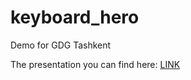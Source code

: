 # keyboard_hero
Demo for GDG Tashkent

The presentation you can find here: [LINK]([https://www.figma.com/file/JGh6xdoaGb1jpofxCog14c/Nefin?type=design&node-id=0%3A1&mode=design&t=0zBCfdMgE5Skvufp-1](https://docs.google.com/presentation/d/1ZoQl8Ub5mJqA2d1H4CxvNQWIQLla-ks_lbjvSdG9byw/edit?usp=sharing)https://docs.google.com/presentation/d/1ZoQl8Ub5mJqA2d1H4CxvNQWIQLla-ks_lbjvSdG9byw/edit?usp=sharing)
